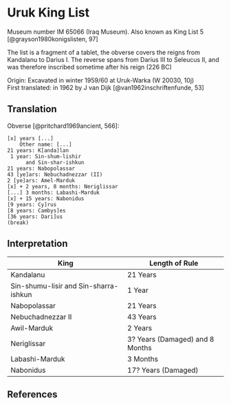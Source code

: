 # Uruk King List

Museum number IM 65066 (Iraq Museum). Also known as King List 5 [@grayson1980konigslisten, 97]

The list is a fragment of a tablet, the obverse covers the reigns from Kandalanu to Darius I. 
The reverse spans from Darius III to Seleucus II, and was therefore inscribed sometime after his reign (226 BC)

Origin: Excavated in winter 1959/60 at Uruk-Warka (W 20030, 10j)\
First translated: in 1962 by J van Dijk [@van1962inschriftenfunde, 53]

## Translation

Obverse [@pritchard1969ancient, 566]:
```
[x] years [...]
    Other name: [...]
21 years: K[anda]lan
 1 year: Sin-shum-lishir
      and Sin-shar-ishkun
21 years: Nabopolassar
43 [ye]ars: Nebuchadnezzar (II)
2 [ye]ars: Amel-Marduk
[x] + 2 years, 8 months: Neriglissar
[...] 3 months: Labashi-Marduk
[x] + 15 years: Nabonidus
[9 years: Cy]rus
[8 years: Cambys]es
[36 years: Dari]us
(break)
```

## Interpretation

| King                                  | Length of Rule                  |
|---------------------------------------|---------------------------------|
| Kandalanu                             | 21 Years                        |
| Sin-shumu-lisir and Sin-sharra-ishkun | 1 Year                          |
| Nabopolassar                          | 21 Years                        |
| Nebuchadnezzar II                     | 43 Years                        |
| Awil-Marduk                           | 2 Years                         |
| Neriglissar                           | 3? Years (Damaged) and 8 Months |
| Labashi-Marduk                        | 3 Months                        |
| Nabonidus                             | 17? Years (Damaged)             |

## References
